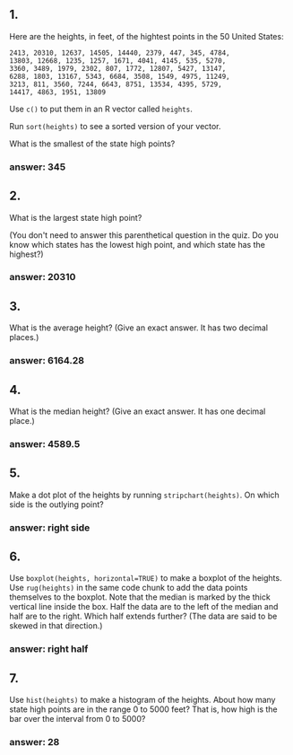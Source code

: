 ## 1.
Here are the heights, in feet, of the hightest points in the 50 United States:
```
2413, 20310, 12637, 14505, 14440, 2379, 447, 345, 4784,
13803, 12668, 1235, 1257, 1671, 4041, 4145, 535, 5270,
3360, 3489, 1979, 2302, 807, 1772, 12807, 5427, 13147,
6288, 1803, 13167, 5343, 6684, 3508, 1549, 4975, 11249,
3213, 811, 3560, 7244, 6643, 8751, 13534, 4395, 5729,
14417, 4863, 1951, 13809
```
Use `c()` to put them in an R vector called `heights`.

Run `sort(heights)` to see a sorted version of your vector.

What is the smallest of the state high points?

### answer: 345

## 2.
What is the largest state high point?

(You don't need to answer this parenthetical question in the quiz. Do you know which states has the lowest high point, and which state has the highest?)

### answer: 20310

## 3.
What is the average height? (Give an exact answer. It has two decimal places.)

### answer: 6164.28

## 4.
What is the median height? (Give an exact answer. It has one decimal place.)

### answer: 4589.5

## 5.
Make a dot plot of the heights by running `stripchart(heights)`. On which side is the outlying point?

### answer: right side

## 6.
Use `boxplot(heights, horizontal=TRUE)` to make a boxplot of the heights. Use `rug(heights)` in the same code chunk to add the data points themselves to the boxplot. Note that the median is marked by the thick vertical line inside the box. Half the data are to the left of the median and half are to the right. Which half extends further? (The data are said to be skewed in that direction.)

### answer: right half

## 7.
Use `hist(heights)` to make a histogram of the heights. About how many state high points are in the range 0 to 5000 feet? That is, how high is the bar over the interval from 0 to 5000?

### answer: 28
